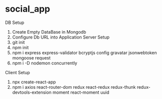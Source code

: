 # social_app
DB Setup
1) Create Empty DataBase in Mongodb
2) Configure Db URL into Application
Server Setup
1) git init
2) npm init
3) npm i express express-validator bcryptjs config gravatar jsonwebtoken mongoose request
4) npm i -D nodemon concurrently

Client Setup
1) npx create-react-app
2) npm i axios react-router-dom redux react-redux redux-thunk redux-devtools-extension moment react-moment uuid
